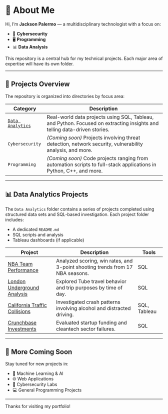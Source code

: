 # 👋 About Me

Hi, I’m **Jackson Palermo** — a multidisciplinary technologist with a focus on:

- 🔐 **Cybersecurity**
- 🖥️ **Programming**
- 📊 **Data Analysis**

This repository is a central hub for my technical projects. Each major area of expertise will have its own folder.

---

## 📂 Projects Overview

The repository is organized into directories by focus area:

| Category                               | Description                                                                                                              |
| -------------------------------------- | ------------------------------------------------------------------------------------------------------------------------ |
| [`Data Analytics`](./Data%20Analytics%20(SQL,%20Python,%20Tableau)) | Real-world data projects using SQL, Tableau, and Python. Focused on extracting insights and telling data-driven stories. |
| `Cybersecurity`                        | *(Coming soon)* Projects involving threat detection, network security, vulnerability analysis, and more.                 |
| `Programming`                          | *(Coming soon)* Code projects ranging from automation scripts to full-stack applications in Python, C++, and more.       |

---

## 📊 Data Analytics Projects

The `Data Analytics` folder contains a series of projects completed using structured data sets and SQL-based investigation. Each project folder includes:

- A dedicated `README.md`
- SQL scripts and analysis
- Tableau dashboards (if applicable)

| Project | Description | Tools |
|---------|-------------|--------|
| [NBA Team Performance](./Data%20Analytics%20(SQL,%20Python,%20Tableau)/NBA_Team_Performance) | Analyzed scoring, win rates, and 3-point shooting trends from 17 NBA seasons. | SQL |
| [London Underground Analysis](./Data%20Analytics%20(SQL,%20Python,%20Tableau)/London_Underground_Analysis) | Explored Tube travel behavior and trip purposes by time of day. | SQL |
| [California Traffic Collisions](./Data%20Analytics%20(SQL,%20Python,%20Tableau)/California_Collisions) | Investigated crash patterns involving alcohol and distracted driving. | SQL, Tableau |
| [Crunchbase Investments](./Data%20Analytics%20(SQL,%20Python,%20Tableau)/Crunchbase_Investments) | Evaluated startup funding and cleantech sector failures. | SQL |

---

## 🚀 More Coming Soon

Stay tuned for new projects in:

- 🧠 Machine Learning & AI
- 🌐 Web Applications
- 📡 Cybersecurity Labs
- 💻 General Programming Projects

---

Thanks for visiting my portfolio!
